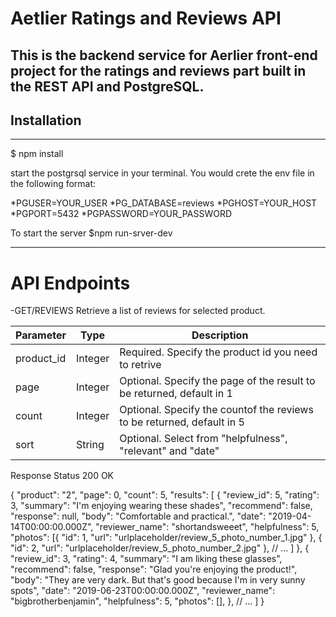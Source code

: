 # Aetlier Ratings and Reviews API

This is the backend service for Aerlier front-end project for the ratings and reviews part built in the REST API and PostgreSQL.
---
## Installation
***
$ npm install

start the postgrsql service in your terminal. You would crete the env file in the following format:

*PGUSER=YOUR_USER
*PG_DATABASE=reviews
*PGHOST=YOUR_HOST
*PGPORT=5432
*PGPASSWORD=YOUR_PASSWORD

To start the server
$npm run-srver-dev

---

# API Endpoints

-GET/REVIEWS
Retrieve a list of reviews for selected product.

| Parameter     | Type          |                                   Description                         |
| ------------- | ------------- | ----------------------------------------------------------------------|
| product_id    | Integer       | Required. Specify the product id you need to retrive                  |
| page          | Integer       | Optional. Specify the page of the result to be returned, default in 1 |
| count         | Integer       | Optional. Specify the countof the reviews to be returned, default in 5|
| sort          | String        | Optional. Select from "helpfulness", "relevant" and "date"            |

Response
Status 200 OK

{
  "product": "2",
  "page": 0,
  "count": 5,
  "results": [
    {
      "review_id": 5,
      "rating": 3,
      "summary": "I'm enjoying wearing these shades",
      "recommend": false,
      "response": null,
      "body": "Comfortable and practical.",
      "date": "2019-04-14T00:00:00.000Z",
      "reviewer_name": "shortandsweeet",
      "helpfulness": 5,
      "photos": [{
          "id": 1,
          "url": "urlplaceholder/review_5_photo_number_1.jpg"
        },
        {
          "id": 2,
          "url": "urlplaceholder/review_5_photo_number_2.jpg"
        },
        // ...
      ]
    },
    {
      "review_id": 3,
      "rating": 4,
      "summary": "I am liking these glasses",
      "recommend": false,
      "response": "Glad you're enjoying the product!",
      "body": "They are very dark. But that's good because I'm in very sunny spots",
      "date": "2019-06-23T00:00:00.000Z",
      "reviewer_name": "bigbrotherbenjamin",
      "helpfulness": 5,
      "photos": [],
    },
    // ...
  ]
}